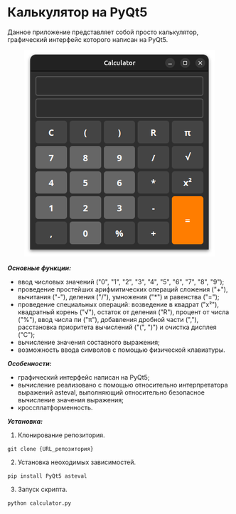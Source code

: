 # Калькулятор на PyQt5

Данное приложение представляет собой просто калькулятор, графический интерфейс которого написан на PyQt5.  

<div align="center">
  <img src="icons/calculator_GUI.png" alt="calculator_GUI" />
</div>
  
***Основные функции:***
- ввод числовых значений ("0", "1", "2", "3", "4", "5", "6", "7", "8", "9");
- проведение простейших арифмитических операций сложения ("+"), вычитания ("-"), деления ("/"), умножения ("*") и равенства ("=");
- проведение специальных операций: возведение в квадрат ("x²"), квадратный корень ("√"), остаток от деления ("R"), процент от числа ("%"), ввод числа пи ("π"), добавления дробной части (","), расстановка приоритета вычислений ("(", ")") и очистка дисплея ("C");
- вычисление значения составного выражения;
- возможность ввода символов с помощью физической клавиатуры.

***Особенности:***
- графический интерфейс написан на PyQt5;
- вычисление реализовано с помощью относительно интерпретатора выражений asteval, выполняющий относительно безопасное вычисление значения выражения;
- кроссплатформенность.

***Установка:***
1. Клонирование репозитория.
```
git clone {URL_репозитория}
```
2. Установка неоходимых зависимостей.
```
pip install PyQt5 asteval
```
3. Запуск скрипта.
```
python calculator.py
```

